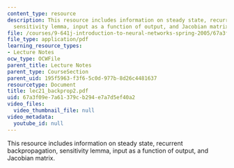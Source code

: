 ```yaml
---
content_type: resource
description: This resource includes information on steady state, recurrent backpropagation,
  sensitivity lemma, input as a function of output, and Jacobian matrix.
file: /courses/9-641j-introduction-to-neural-networks-spring-2005/67a3f09e7a61379cb294e7a7d5ef40a2_lec21_backprop2.pdf
file_type: application/pdf
learning_resource_types:
- Lecture Notes
ocw_type: OCWFile
parent_title: Lecture Notes
parent_type: CourseSection
parent_uid: 195f5963-f3f6-5c0d-977b-8d26c4481637
resourcetype: Document
title: lec21_backprop2.pdf
uid: 67a3f09e-7a61-379c-b294-e7a7d5ef40a2
video_files:
  video_thumbnail_file: null
video_metadata:
  youtube_id: null
---
```

This resource includes information on steady state, recurrent backpropagation, sensitivity lemma, input as a function of output, and Jacobian matrix.

